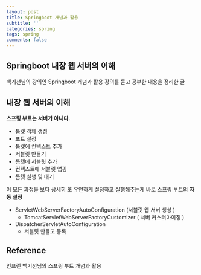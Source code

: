 ```yaml
---
layout: post
title: Springboot 개념과 활용
subtitle: ''
categories: spring
tags: spring
comments: false
---
```


## Springboot 내장 웹 서버의 이해

백기선님의 강의인 Springboot 개념과 활용 강의를 듣고 공부한 내용을 정리한 글

## 내장 웹 서버의 이해

**스프링 부트는 서버가 아니다.**

- 톰캣 객체 생성
- 포트 설정
- 톰캣에 컨텍스트 추가
- 서블릿 만들기
- 톰캣에 서블릿 추가
- 컨텍스트에 서블릿 맵핑
- 톰캣 실행 및 대기

이 모든 과정을 보다 상세히 또 유연하게 설정하고 실행해주는게 바로 스프링 부트의 **자동 설정**

- ServletWebServerFactoryAutoConfiguration (서블릿 웹 서버 생성 )
  - TomcatServletWebServerFactoryCustomizer ( 서버 커스터마이징 )
- DispatcherServletAutoConfiguration
  - 서블릿 만들고 등록


## Reference

인프런 백기선님의 스프링 부트 개념과 활용
